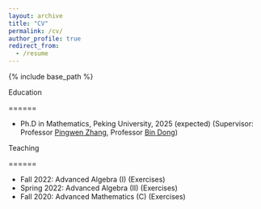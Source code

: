 ```yaml
---
layout: archive
title: "CV"
permalink: /cv/
author_profile: true
redirect_from:
  - /resume
---
```


{% include base_path %}

Education

======

* Ph.D in Mathematics, Peking University, 2025 (expected) (Supervisor: Professor [Pingwen Zhang](https://www.math.pku.edu.cn/pzhang/en/), Professor [Bin Dong](http://faculty.bicmr.pku.edu.cn/~dongbin/))

Teaching

======

* Fall 2022: Advanced Algebra (I) (Exercises)
* Spring 2022: Advanced Algebra (II) (Exercises)
* Fall 2020: Advanced Mathematics (C) (Exercises)
